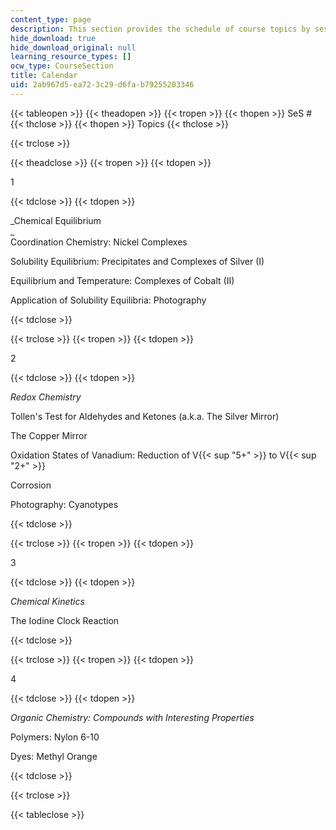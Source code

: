 ```yaml
---
content_type: page
description: This section provides the schedule of course topics by session.
hide_download: true
hide_download_original: null
learning_resource_types: []
ocw_type: CourseSection
title: Calendar
uid: 2ab967d5-ea72-3c29-d6fa-b79255203346
---
```


{{< tableopen >}}
{{< theadopen >}}
{{< tropen >}}
{{< thopen >}}
SeS #
{{< thclose >}}
{{< thopen >}}
Topics
{{< thclose >}}

{{< trclose >}}

{{< theadclose >}}
{{< tropen >}}
{{< tdopen >}}


1


{{< tdclose >}}
{{< tdopen >}}


_Chemical Equilibrium  
_  
Coordination Chemistry: Nickel Complexes

Solubility Equilibrium: Precipitates and Complexes of Silver (I)

Equilibrium and Temperature: Complexes of Cobalt (II)

Application of Solubility Equilibria: Photography


{{< tdclose >}}

{{< trclose >}}
{{< tropen >}}
{{< tdopen >}}


2


{{< tdclose >}}
{{< tdopen >}}


_Redox Chemistry_

Tollen's Test for Aldehydes and Ketones (a.k.a. The Silver Mirror)

The Copper Mirror

Oxidation States of Vanadium: Reduction of V{{< sup "5+" >}} to V{{< sup "2+" >}}

Corrosion

Photography: Cyanotypes


{{< tdclose >}}

{{< trclose >}}
{{< tropen >}}
{{< tdopen >}}


3


{{< tdclose >}}
{{< tdopen >}}


_Chemical Kinetics_

The Iodine Clock Reaction


{{< tdclose >}}

{{< trclose >}}
{{< tropen >}}
{{< tdopen >}}


4


{{< tdclose >}}
{{< tdopen >}}


_Organic Chemistry: Compounds with Interesting Properties_

Polymers: Nylon 6-10

Dyes: Methyl Orange


{{< tdclose >}}

{{< trclose >}}

{{< tableclose >}}